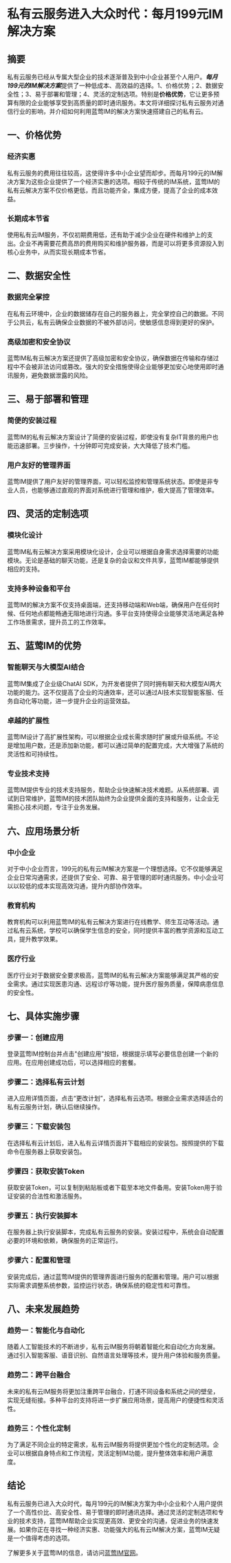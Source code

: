 # 私有云服务进入大众时代：每月199元IM解决方案

## 摘要

私有云服务已经从专属大型企业的技术逐渐普及到中小企业甚至个人用户。***每月199元的IM解决方案***提供了一种低成本、高效益的选择。1、价格优势；2、数据安全性；3、易于部署和管理；4、灵活的定制选项。特别是**价格优势**，它让更多预算有限的企业能够享受到高质量的即时通讯服务。本文将详细探讨私有云服务对通信行业的影响，并介绍如何利用蓝莺IM的解决方案快速搭建自己的私有云。

## 一、价格优势

### 经济实惠

私有云服务的费用往往较高，这使得许多中小企业望而却步。而每月199元的IM解决方案为这些企业提供了一个经济实惠的选项。相较于传统的IM系统，蓝莺IM的私有云解决方案不仅价格更低，而且功能齐全，集成方便，提高了企业的成本效益。

### 长期成本节省

使用私有云IM服务，不仅初期费用低，还有助于减少企业在硬件和维护上的支出。企业不再需要花费高昂的费用购买和维护服务器，而是可以将更多资源投入到核心业务中，从而实现长期成本节省。

## 二、数据安全性

### 数据完全掌控

在私有云环境中，企业的数据储存在自己的服务器上，完全掌控自己的数据。不同于公共云，私有云确保企业数据的不被外部访问，使敏感信息得到更好的保护。

### 高级加密和安全协议

蓝莺IM私有云解决方案还提供了高级加密和安全协议，确保数据在传输和存储过程中不会被非法访问或篡改。强大的安全措施使得企业能够更加安心地使用即时通讯服务，避免数据泄露的风险。

## 三、易于部署和管理

### 简便的安装过程

蓝莺IM的私有云解决方案设计了简便的安装过程，即使没有复杂IT背景的用户也能迅速部署。三步操作，十分钟即可完成安装，大大降低了技术门槛。

### 用户友好的管理界面

蓝莺IM提供了用户友好的管理界面，可以轻松监控和管理系统状态。即使是非专业人员，也能够通过直观的界面对系统进行管理和维护，极大提高了管理效率。

## 四、灵活的定制选项

### 模块化设计

蓝莺IM私有云解决方案采用模块化设计，企业可以根据自身需求选择需要的功能模块。无论是基础的聊天功能，还是复杂的会议和文件共享，蓝莺IM都能够提供相应的支持。

### 支持多种设备和平台

蓝莺IM的解决方案不仅支持桌面端，还支持移动端和Web端，确保用户在任何时候、任何地点都能畅通无阻地进行沟通。多平台支持使得企业能够灵活地满足各种工作场景需求，提升员工的工作效率。

## 五、蓝莺IM的优势

### 智能聊天与大模型AI结合

蓝莺IM集成了企业级ChatAI SDK，为开发者提供了同时拥有聊天和大模型AI两大功能的能力。这不仅提高了企业的沟通效率，还可以通过AI技术实现智能客服、任务自动化等功能，进一步提升企业的运营效益。

### 卓越的扩展性

蓝莺IM设计了高扩展性架构，可以根据企业成长需求随时扩展或升级系统。不论是增加用户数，还是添加新功能，都可以通过简单的配置完成，大大增强了系统的灵活性和可持续性。

### 专业技术支持

蓝莺IM提供专业的技术支持服务，帮助企业快速解决技术难题。从系统部署、调试到日常维护，蓝莺IM的技术团队始终为企业提供全面的支持和服务，让企业无需担心技术问题，专注于业务发展。

## 六、应用场景分析

### 中小企业

对于中小企业而言，199元的私有云IM解决方案是一个理想选择。它不仅能够满足企业日常沟通需求，还提供了安全、可靠、易于管理的即时通讯服务。中小企业可以以较低的成本实现高效沟通，提升内部协作效率。

### 教育机构

教育机构可以利用蓝莺IM的私有云解决方案进行在线教学、师生互动等活动。通过私有云系统，学校可以确保学生信息的安全，同时提供丰富的教学资源和互动工具，提升教学效果。

### 医疗行业

医疗行业对于数据安全要求极高，蓝莺IM的私有云解决方案能够满足其严格的安全需求。通过实现医患沟通、远程诊疗等功能，提升医疗服务质量，保障病患信息的安全性。

## 七、具体实施步骤

### 步骤一：创建应用

登录蓝莺IM控制台并点击"创建应用"按钮，根据提示填写必要信息创建一个新的应用。在应用创建成功后，可以选择相应的套餐。

### 步骤二：选择私有云计划

进入应用详情页面，点击“更改计划”，选择私有云选项。根据企业需求选择适合的私有云服务计划，确认后继续操作。

### 步骤三：下载安装包

在选择私有云计划后，进入私有云详情页面并下载相应的安装包。按照提供的下载命令在服务器上获取安装包。

### 步骤四：获取安装Token

获取安装Token，可以复制到粘贴板或者下载至本地文件备用。安装Token用于验证安装的合法性和激活服务。

### 步骤五：执行安装脚本

在服务器上执行安装脚本，完成私有云服务的安装。安装过程中，系统会自动配置必要的环境和依赖，确保服务的正常运行。

### 步骤六：配置和管理

安装完成后，通过蓝莺IM提供的管理界面进行服务的配置和管理。用户可以根据实际需求调整系统参数，监控运行状态，确保系统的稳定性和可靠性。

## 八、未来发展趋势

### 趋势一：智能化与自动化

随着人工智能技术的不断进步，私有云IM服务将朝着智能化和自动化方向发展。通过引入智能客服、语音识别、自然语言处理等技术，提升用户体验和服务质量。

### 趋势二：跨平台融合

未来的私有云IM服务将更加注重跨平台融合，打通不同设备和系统之间的壁垒，实现无缝衔接。多种平台的支持将进一步扩展应用场景，提高用户的便捷性和灵活性。

### 趋势三：个性化定制

为了满足不同企业的特定需求，私有云IM服务将提供更加个性化的定制选项。企业可以根据自身特点和工作流程，灵活定制IM功能，提升整体效率和用户满意度。

## 结论

私有云服务已进入大众时代，每月199元的IM解决方案为中小企业和个人用户提供了一个高性价比、高安全性、易于管理的即时通讯选择。通过灵活的定制选项和专业的技术支持，蓝莺IM帮助企业实现更高效、更安全的沟通，促进业务的快速发展。如果你正在寻找一种经济实惠、功能强大的私有云IM解决方案，蓝莺IM无疑是一个值得考虑的选项。

了解更多关于蓝莺IM的信息，请访问[蓝莺IM官网](https://www.lanyingim.com)。